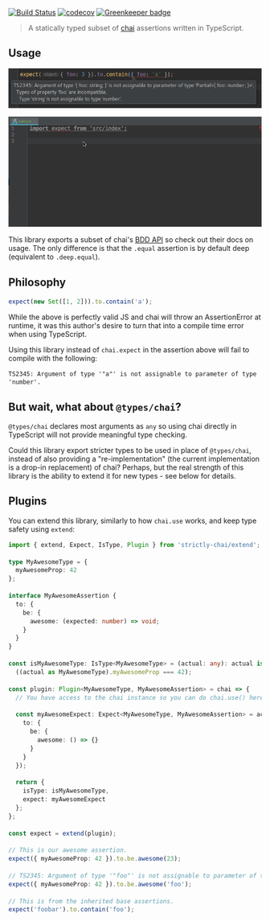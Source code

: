 [![Build
Status](https://travis-ci.com/NiGhTTraX/strictly-chai.svg?branch=master)](https://travis-ci.com/NiGhTTraX/strictly-chai) 
[![codecov](https://codecov.io/gh/NiGhTTraX/strictly-chai/branch/master/graph/badge.svg)](https://codecov.io/gh/NiGhTTraX/strictly-chai)
[![Greenkeeper badge](https://badges.greenkeeper.io/NiGhTTraX/strictly-chai.svg)](https://greenkeeper.io/)

> A statically typed subset of [chai](http://www.chaijs.com) assertions written
in TypeScript.


## Usage

![object-contains](./docs/object-contains.png)

![demo](./docs/demo.gif)

This library exports a subset of chai's [BDD API](http://www.chaijs.com/api/bdd/)
so check out their docs on usage. The only difference is that the `.equal`
assertion is by default deep (equivalent to `.deep.equal`).


## Philosophy

```js
expect(new Set([1, 2])).to.contain('a');
```

While the above is perfectly valid JS and chai will throw an AssertionError at
runtime, it was this author's desire to turn that into a compile time error when
using TypeScript.

Using this library instead of `chai.expect` in the assertion above will
fail to compile with the following:

```
TS2345: Argument of type '"a"' is not assignable to parameter of type 'number'.
```


## But wait, what about `@types/chai`?

`@types/chai` declares most arguments as `any` so using chai directly in
TypeScript will not provide meaningful type checking.

Could this library export stricter types to be used in place of `@types/chai`,
instead of also providing a "re-implementation" (the current implementation is
a drop-in replacement) of chai? Perhaps, but the real strength of this library
is the ability to extend it for new types - see below for details.


## Plugins

You can extend this library, similarly to how `chai.use` works, and keep type
safety using `extend`:

```ts
import { extend, Expect, IsType, Plugin } from 'strictly-chai/extend';

type MyAwesomeType = {
  myAwesomeProp: 42
};

interface MyAwesomeAssertion {
  to: {
    be: {
      awesome: (expected: number) => void;
    }
  }
}

const isMyAwesomeType: IsType<MyAwesomeType> = (actual: any): actual is MyAwesomeType =>
  ((actual as MyAwesomeType).myAwesomeProp === 42);

const plugin: Plugin<MyAwesomeType, MyAwesomeAssertion> = chai => {
  // You have access to the chai instance so you can do chai.use() here.

  const myAwesomeExpect: Expect<MyAwesomeType, MyAwesomeAssertion> = actual => ({
    to: {
      be: {
        awesome: () => {}
      }
    }
  });

  return {
    isType: isMyAwesomeType,
    expect: myAwesomeExpect
  };
};

const expect = extend(plugin);

// This is our awesome assertion.
expect({ myAwesomeProp: 42 }).to.be.awesome(23);

// TS2345: Argument of type '"foo"' is not assignable to parameter of type 'number'.
expect({ myAwesomeProp: 42 }).to.be.awesome('foo');

// This is from the inherited base assertions.
expect('foobar').to.contain('foo');
```
